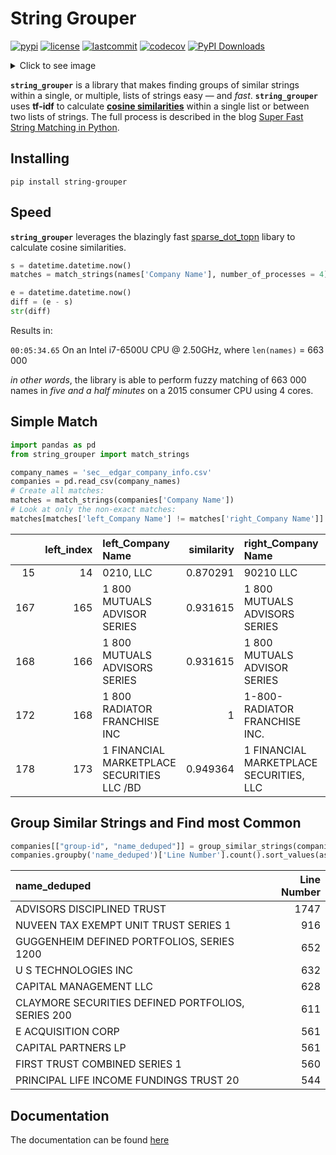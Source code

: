 # String Grouper  
<!-- Some cool decorations -->
[![pypi](https://badgen.net/pypi/v/string-grouper)](https://pypi.org/project/string-grouper)
[![license](https://badgen.net/pypi/license/string_grouper)](https://github.com/Bergvca/string_grouper)
[![lastcommit](https://badgen.net/github/last-commit/Bergvca/string_grouper)](https://github.com/Bergvca/string_grouper)
[![codecov](https://codecov.io/gh/Bergvca/string_grouper/branch/master/graph/badge.svg?token=AGK441CQDT)](https://codecov.io/gh/Bergvca/string_grouper)
[![PyPI Downloads](https://static.pepy.tech/badge/string-grouper)](https://pepy.tech/projects/string-grouper)
<!-- [![github](https://shields.io/github/v/release/Bergvca/string_grouper)](https://github.com/Bergvca/string_grouper) -->

<details>
<summary>Click to see image</summary>
<br>
<center><img width="100%" src="https://raw.githubusercontent.com/Bergvca/string_grouper/master/tutorials/sec__edgar_company_info_group003c.svg"></center>

The image displayed above is a visualization of the graph-structure of one of the groups of strings found by `string_grouper`.  Each circle (node) represents a string, and each connecting arc (edge) represents a match between a pair of strings with a similarity score above a given threshold score (here `0.8`).  

The ***centroid*** of the group, as determined by `string_grouper` (see [tutorials/group_representatives.md](https://github.com/Bergvca/string_grouper/blob/master/tutorials/group_representatives.md) for an explanation), is the largest node, also with the most edges originating from it.  A thick line in the image denotes a strong similarity between the nodes at its ends, while a faint thin line denotes weak similarity.

The power of `string_grouper` is discernible from this image: in large datasets, `string_grouper` is often able to resolve indirect associations between strings even when, say, due to memory-resource-limitations, direct matches between those strings cannot be computed using conventional methods with a lower threshold similarity score.    

<div style="text-align: center"> &mdash;&mdash;&mdash;</div>

<sup>This image was designed using the graph-visualization software Gephi 0.9.2 with data generated by `string_grouper` operating on the [sec__edgar_company_info.csv](https://www.kaggle.com/dattapiy/sec-edgar-companies-list/version/1) sample data file.</sup>

---
</details>

**`string_grouper`** is a library that makes finding groups of similar strings within a single, or multiple, lists of 
strings easy — and _fast_. **`string_grouper`** uses **tf-idf** to calculate [**cosine similarities**](https://towardsdatascience.com/understanding-cosine-similarity-and-its-application-fd42f585296a) 
within a single list or between two lists of strings. The full process is described in the blog [Super Fast String Matching in Python](https://bergvca.github.io/2017/10/14/super-fast-string-matching.html).


## Installing

`pip install string-grouper`

## Speed

**`string_grouper`** leverages the blazingly fast [sparse_dot_topn](https://github.com/ing-bank/sparse_dot_topn) libary
to calculate cosine similarities. 

```python
s = datetime.datetime.now()
matches = match_strings(names['Company Name'], number_of_processes = 4)

e = datetime.datetime.now()
diff = (e - s)
str(diff)
```
Results in: 

`00:05:34.65` On an Intel i7-6500U CPU @ 2.50GHz, where `len(names)` = 663 000

*in other words*,
the library is able to perform fuzzy matching of 663 000 names in _five and a half minutes_
on a 2015 consumer CPU using 4 cores. 

## Simple Match

```python
import pandas as pd
from string_grouper import match_strings

company_names = 'sec__edgar_company_info.csv'
companies = pd.read_csv(company_names)
# Create all matches:
matches = match_strings(companies['Company Name'])
# Look at only the non-exact matches:
matches[matches['left_Company Name'] != matches['right_Company Name']].head()
```

|     |   left_index | left_Company Name                                           |   similarity | right_Company Name                      |   right_index |
|----:|-------------:|:------------------------------------------------------------|-------------:|:----------------------------------------|--------------:|
|  15 |           14 | 0210, LLC                                                   |     0.870291 | 90210 LLC                               |          4211 |
| 167 |          165 | 1 800 MUTUALS ADVISOR SERIES                                |     0.931615 | 1 800 MUTUALS ADVISORS SERIES           |           166 |
| 168 |          166 | 1 800 MUTUALS ADVISORS SERIES                               |     0.931615 | 1 800 MUTUALS ADVISOR SERIES            |           165 |
| 172 |          168 | 1 800 RADIATOR FRANCHISE INC                                |     1        | 1-800-RADIATOR FRANCHISE INC.           |           201 |
| 178 |          173 | 1 FINANCIAL MARKETPLACE SECURITIES LLC                  /BD |     0.949364 | 1 FINANCIAL MARKETPLACE SECURITIES, LLC |           174 |


## Group Similar Strings and Find most Common

```python
companies[["group-id", "name_deduped"]] = group_similar_strings(companies['Company Name'])
companies.groupby('name_deduped')['Line Number'].count().sort_values(ascending=False).head(10)
```
| name_deduped                                       |   Line Number |
|:---------------------------------------------------|--------------:|
| ADVISORS DISCIPLINED TRUST                         |          1747 |
| NUVEEN TAX EXEMPT UNIT TRUST SERIES 1              |           916 |
| GUGGENHEIM DEFINED PORTFOLIOS, SERIES 1200         |           652 |
| U S TECHNOLOGIES INC                               |           632 |
| CAPITAL MANAGEMENT LLC                             |           628 |
| CLAYMORE SECURITIES DEFINED PORTFOLIOS, SERIES 200 |           611 |
| E ACQUISITION CORP                                 |           561 |
| CAPITAL PARTNERS LP                                |           561 |
| FIRST TRUST COMBINED SERIES 1                      |           560 |
| PRINCIPAL LIFE INCOME FUNDINGS TRUST 20            |           544 |

## Documentation

The documentation can be found [here](https://bergvca.github.io/string_grouper/)
